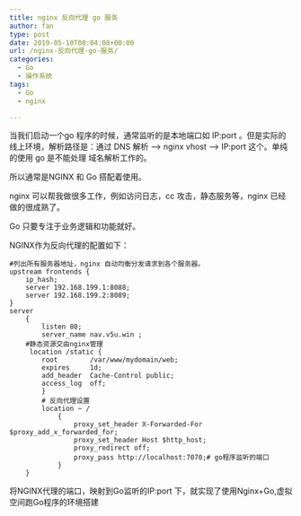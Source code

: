 ```yaml
---
title: nginx 反向代理 go 服务
author: fan
type: post
date: 2019-05-10T08:04:08+00:00
url: /nginx-反向代理-go-服务/
categories:
  - Go
  - 操作系统
tags:
  - Go
  - nginx

---
```

当我们启动一个go 程序的时候，通常监听的是本地端口如 IP:port 。但是实际的线上环境，解析路径是：通过 DNS 解析 ——> nginx vhost ——> IP:port 这个。单纯的使用 go 是不能处理 域名解析工作的。
  
所以通常是NGINX 和 Go 搭配着使用。
  
nginx 可以帮我做很多工作，例如访问日志，cc 攻击，静态服务等，nginx 已经做的很成熟了。
  
Go 只要专注于业务逻辑和功能就好。
  
NGINX作为反向代理的配置如下：

<pre><code class="language-nginx line-numbers">#列出所有服务器地址，nginx 自动均衡分发请求到各个服务器。
upstream frontends {
    ip_hash;
    server 192.168.199.1:8088;
    server 192.168.199.2:8089;
}
server
    {
        listen 80;
        server_name nav.v5u.win ;
    #静态资源交由nginx管理
     location /static {
        root        /var/www/mydomain/web;
        expires     1d;
        add_header  Cache-Control public;
        access_log  off;
        }
        # 反向代理设置
        location ~ /
            {
                proxy_set_header X-Forwarded-For $proxy_add_x_forwarded_for;
                proxy_set_header Host $http_host;
                proxy_redirect off;
                proxy_pass http://localhost:7070;# go程序监听的端口
            }
    }
</code></pre>

将NGINX代理的端口，映射到Go监听的IP:port 下，就实现了使用Nginx+Go,虚拟空间跑Go程序的环境搭建